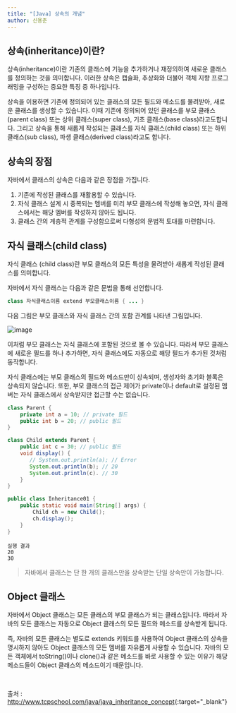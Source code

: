 ```yaml
---
title: "[Java] 상속의 개념"
author: 신용준
---
```


## 상속(inheritance)이란?
상속(inheritance)이란 기존의 클래스에 기능을 추가하거나 재정의하여 새로운 클래스를 정의하는 것을 의미합니다.
이러한 상속은 캡슐화, 추상화와 더불어 객체 지향 프로그래밍을 구성하는 중요한 특징 중 하나입니다.

상속을 이용하면 기존에 정의되어 있는 클래스의 모든 필드와 메소드를 물려받아, 새로운 클래스를 생성할 수 있습니다.
이때 기존에 정의되어 있던 클래스를 부모 클래스(parent class) 또는 상위 클래스(super class), 기초 클래스(base class)라고도합니다.
그리고 상속을 통해 새롭게 작성되는 클래스를 자식 클래스(child class) 또는 하위 클래스(sub class), 파생 클래스(derived class)라고도 합니다.

## 상속의 장점
자바에서 클래스의 상속은 다음과 같은 장점을 가집니다.

1. 기존에 작성된 클래스를 재활용할 수 있습니다.
2. 자식 클래스 설계 시 중복되는 멤버를 미리 부모 클래스에 작성해 놓으면, 자식 클래스에서는 해당 멤버를 작성하지 않아도 됩니다.
3. 클래스 간의 계층적 관계를 구성함으로써 다형성의 문법적 토대를 마련합니다.

## 자식 클래스(child class)
자식 클래스 (child class)란 부모 클래스의 모든 특성을 물려받아 새롭게 작성된 클래스를 의미합니다.

자바에서 자식 클래스는 다음과 같은 문법을 통해 선언합니다.

```java
class 자식클래스이름 extend 부모클래스이름 { ... }
```

다음 그림은 부모 클래스와 자식 클래스 간의 포함 관계를 나타낸 그림입니다.

![image](https://user-images.githubusercontent.com/63823237/105988973-cc845780-60e3-11eb-8565-38e1da62d28b.png)

이처럼 부모 클래스는 자식 클래스에 포함된 것으로 볼 수 있습니다.
따라서 부모 클래스에 새로운 필드를 하나 추가하면, 자식 클래스에도 자동으로 해당 필드가 추가된 것처럼 동작합니다.

자식 클래스에는 부모 클래스의 필드와 메소드만이 상속되며, 생성자와 초기화 블록은 상속되지 않습니다.
또한, 부모 클래스의 접근 제어가 private이나 default로 설정된 멤버는 자식 클래스에서 상속받지만 접근할 수는 없습니다.

```java
class Parent {
    private int a = 10; // private 필드
    public int b = 20; // public 필드
}

class Child extends Parent {
    public int c = 30; // public 필드
    void display() {
       // System.out.println(a); // Error
       System.out.println(b); // 20
       System.out.println(c). // 30
    }
}

public class Inheritance01 {
    public static void main(String[] args) {
        Child ch = new Child();
        ch.display();
    }
}
```

```
실행 결과
20
30
```

>자바에서 클래스는 단 한 개의 클래스만을 상속받는 단일 상속만이 가능합니다.

## Object 클래스
자바에서 Object 클래스는 모든 클래스의 부모 클래스가 되는 클래스입니다.
따라서 자바의 모든 클래스는 자동으로 Object 클래스의 모든 필드와 메소드를 상속받게 됩니다.

즉, 자바의 모든 클래스는 별도로 extends 키워드를 사용하여 Object 클래스의 상속을 명시하지 않아도 Object 클래스의 모든 멤버를 자유롭게 사용할 수 있습니다.
자바의 모든 객체에서 toString()이나 clone()과 같은 메소드를 바로 사용할 수 있는 이유가 해당 메소드들이 Object 클래스의 메소드이기 때문입니다.

<br>

출처 : <http://www.tcpschool.com/java/java_inheritance_concept>{:target="_blank"}